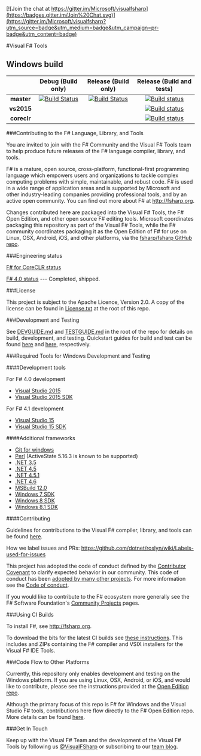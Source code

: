 
[![Join the chat at https://gitter.im/Microsoft/visualfsharp](https://badges.gitter.im/Join%20Chat.svg)](https://gitter.im/Microsoft/visualfsharp?utm_source=badge&utm_medium=badge&utm_campaign=pr-badge&utm_content=badge)

#Visual F# Tools

## Windows build

|            |Debug (Build only)|Release (Build only)|Release (Build and tests)|
|:----------:|:----------------:|:------------------:|:-----------------------:|
|**master**  |[![Build Status](http://dotnet-ci.cloudapp.net/buildStatus/icon?job=Microsoft_visualfsharp/master/debug_windows_nt)](http://dotnet-ci.cloudapp.net/job/Microsoft_visualfsharp/job/master/job/debug_windows_nt/)|[![Build Status](http://dotnet-ci.cloudapp.net/buildStatus/icon?job=Microsoft_visualfsharp/master/release_windows_nt)](http://dotnet-ci.cloudapp.net/job/Microsoft_visualfsharp/job/master/job/release_windows_nt/)| [![Build status](https://img.shields.io/appveyor/ci/KevinRansom/visualfsharp-radou/master.svg)](https://ci.appveyor.com/project/KevinRansom/visualfsharp-radou/branch/master) |
|**vs2015**  ||| [![Build status](https://img.shields.io/appveyor/ci/KevinRansom/visualfsharp-radou/vs2015.svg)](https://ci.appveyor.com/project/KevinRansom/visualfsharp-radou/branch/vs2015) |
|**coreclr** ||| [![Build status](https://img.shields.io/appveyor/ci/KevinRansom/visualfsharp-radou/coreclr.svg)](https://ci.appveyor.com/project/KevinRansom/visualfsharp-radou/branch/coreclr) |

###Contributing to the F# Language, Library, and Tools

You are invited to join with the F# Community and the Visual F# Tools team to help produce future releases of the F# language compiler, library, and tools.

F# is a mature, open source, cross-platform, functional-first programming language which empowers users and organizations to tackle complex computing problems with simple, maintainable, and robust code. F# is used in a wide range of application areas and is supported by Microsoft and other industry-leading companies providing professional tools, and by an active open community. You can find out more about F# at http://fsharp.org.

Changes contributed here are packaged into the Visual F# Tools, the F# Open Edition, and other open source F# editing tools. Microsoft coordinates packaging this repository as part of the Visual F# Tools, while the F# community coordinates packaging it as the Open Edition of F# for use on Linux, OSX, Android, iOS, and other platforms, via the [fsharp/fsharp GitHub repo](https://github.com/fsharp/fsharp/).

###Engineering status

[F# for CoreCLR status](https://github.com/Microsoft/visualfsharp/wiki/F%23-for-CoreCLR---Status)

[F# 4.0 status](https://github.com/Microsoft/visualfsharp/wiki/F%23-4.0-Status)   --- Completed, shipped.

###License

This project is subject to the Apache Licence, Version 2.0. A copy of the license can be found in [License.txt](License.txt) at the root of this repo.

###Development and Testing

See [DEVGUIDE.md](DEVGUIDE.md) and [TESTGUIDE.md](TESTGUIDE.md) in the root of the repo for details on build, development, and testing.
Quickstart guides for build and test can be found [here](https://github.com/Microsoft/visualfsharp/wiki/Build-Quickstart) and [here](https://github.com/Microsoft/visualfsharp/wiki/Test-Quickstart), respectively.
 
###Required Tools for Windows Development and Testing

####Development tools

For F# 4.0 development

- [Visual Studio 2015](http://www.visualstudio.com/en-us/downloads/visual-studio-2015-downloads-vs)
- [Visual Studio 2015 SDK](http://www.visualstudio.com/en-us/downloads/visual-studio-2015-downloads-vs)

For F# 4.1 development

- [Visual Studio 15](https://www.visualstudio.com/en-us/downloads/visual-studio-next-downloads-vs.aspx)
- [Visual Studio 15 SDK](https://www.visualstudio.com/en-us/downloads/visual-studio-next-downloads-vs.aspx)

####Additional frameworks

- [Git for windows](http://msysgit.github.io/)
- [Perl](http://www.perl.org/get.html#win32) (ActiveState 5.16.3 is known to be supported)
- [.NET 3.5](http://www.microsoft.com/en-us/download/details.aspx?id=21)
- [.NET 4.5](http://www.microsoft.com/en-us/download/details.aspx?id=30653)
- [.NET 4.5.1](http://www.microsoft.com/en-us/download/details.aspx?id=40779)
- [.NET 4.6](http://www.microsoft.com/en-us/download/details.aspx?id=48137)
- [MSBuild 12.0](http://www.microsoft.com/en-us/download/details.aspx?id=40760)
- [Windows 7 SDK](http://www.microsoft.com/en-us/download/details.aspx?id=8279)
- [Windows 8 SDK](http://msdn.microsoft.com/en-us/windows/desktop/hh852363.aspx)
- [Windows 8.1 SDK](http://msdn.microsoft.com/en-us/library/windows/desktop/bg162891.aspx)

####Contributing

Guidelines for contributions to the Visual F# compiler, library, and tools can be found [here](CONTRIBUTING.md).

How we label issues and PRs:  https://github.com/dotnet/roslyn/wiki/Labels-used-for-issues  


This project has adopted the code of conduct defined by the [Contributor Covenant](http://contributor-covenant.org/) to clarify expected behavior in our community. This code of conduct has been [adopted by many other projects](http://contributor-covenant.org/adopters/). For more information see the [Code of conduct](https://github.com/Microsoft/visualfsharp/wiki/Code-of-Conduct).

If you would like to contribute to the F# ecosystem more generally see the F# Software Foundation's [Community Projects](http://fsharp.org/community/projects/) pages.

###Using CI Builds

To install F#, see http://fsharp.org.

To download the bits for the latest CI builds see [these instructions](https://github.com/Microsoft/visualfsharp/wiki/Using-CI-Builds). This includes and ZIPs containing the F# compiler and VSIX installers for the Visual F# IDE Tools.

###Code Flow to Other Platforms

Currently, this repository only enables development and testing on the Windows platform. If you are using Linux, OSX, Android, or iOS, and would like to contribute, please see the instructions provided at the [Open Edition repo](https://github.com/fsharp/fsharp/#the-open-edition-of-the-f-compiler-core-library--tools).

Although the primary focus of this repo is F# for Windows and the Visual Studio F# tools, contributions here flow directly to the F# Open Edition repo.  More details can be found [here](https://github.com/Microsoft/visualfsharp/wiki/Code-Flow-to-Open-Edition).

###Get In Touch

Keep up with the Visual F# Team and the development of the Visual F# Tools by following us [@VisualFSharp](https://twitter.com/VisualFSharp) or subscribing to our [team blog](http://blogs.msdn.com/b/fsharpteam/).


